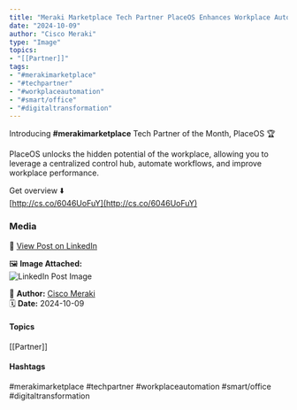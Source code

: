 ```yaml
---
title: "Meraki Marketplace Tech Partner PlaceOS Enhances Workplace Automation"  
date: "2024-10-09"  
author: "Cisco Meraki"  
type: "Image"  
topics:  
- "[[Partner]]"   
tags:  
- "#merakimarketplace"  
- "#techpartner"  
- "#workplaceautomation"  
- "#smart/office"  
- "#digitaltransformation"  
---
```

Introducing **#merakimarketplace** Tech Partner of the Month, PlaceOS 🏆

PlaceOS unlocks the hidden potential of the workplace, allowing you to leverage a centralized control hub, automate workflows, and improve workplace performance.

Get overview ⬇️  
[http://cs.co/6046UoFuY](http://cs.co/6046UoFuY)

### Media

🔗 [View Post on LinkedIn](https://www.linkedin.com/feed/update/urn:li:activity:7249600001440415746)  
  
🖼 **Image Attached:**  
![LinkedIn Post Image](https://media.licdn.com/dms/image/v2/D4E10AQHE3ZQZlHCCcA/image-shrink_800/image-shrink_800/0/1728406802146?e=1742263200&v=beta&t=Dt4pXxZ_2gvIVz1UgyyYtZGBTjSsU2AwrL9xKF_SoQw)  
  
👤 **Author:** [Cisco Meraki](https://www.linkedin.com/in/jonathanmcfarlane/)  
🗓️ **Date:** 2024-10-09

#### Topics

[[Partner]]  

#### Hashtags

#merakimarketplace #techpartner #workplaceautomation #smart/office #digitaltransformation